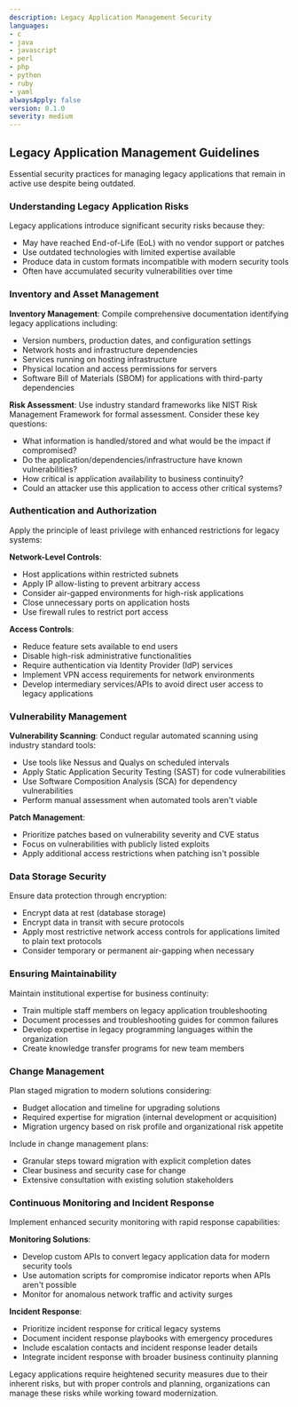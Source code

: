 ```yaml
---
description: Legacy Application Management Security
languages:
- c
- java
- javascript
- perl
- php
- python
- ruby
- yaml
alwaysApply: false
version: 0.1.0
severity: medium
---
```


## Legacy Application Management Guidelines

Essential security practices for managing legacy applications that remain in active use despite being outdated.

### Understanding Legacy Application Risks

Legacy applications introduce significant security risks because they:
- May have reached End-of-Life (EoL) with no vendor support or patches
- Use outdated technologies with limited expertise available
- Produce data in custom formats incompatible with modern security tools
- Often have accumulated security vulnerabilities over time

### Inventory and Asset Management

**Inventory Management**: Compile comprehensive documentation identifying legacy applications including:
- Version numbers, production dates, and configuration settings
- Network hosts and infrastructure dependencies
- Services running on hosting infrastructure
- Physical location and access permissions for servers
- Software Bill of Materials (SBOM) for applications with third-party dependencies

**Risk Assessment**: Use industry standard frameworks like NIST Risk Management Framework for formal assessment. Consider these key questions:
- What information is handled/stored and what would be the impact if compromised?
- Do the application/dependencies/infrastructure have known vulnerabilities?
- How critical is application availability to business continuity?
- Could an attacker use this application to access other critical systems?

### Authentication and Authorization

Apply the principle of least privilege with enhanced restrictions for legacy systems:

**Network-Level Controls**:
- Host applications within restricted subnets
- Apply IP allow-listing to prevent arbitrary access
- Consider air-gapped environments for high-risk applications
- Close unnecessary ports on application hosts
- Use firewall rules to restrict port access

**Access Controls**:
- Reduce feature sets available to end users
- Disable high-risk administrative functionalities
- Require authentication via Identity Provider (IdP) services
- Implement VPN access requirements for network environments
- Develop intermediary services/APIs to avoid direct user access to legacy applications

### Vulnerability Management

**Vulnerability Scanning**: Conduct regular automated scanning using industry standard tools:
- Use tools like Nessus and Qualys on scheduled intervals
- Apply Static Application Security Testing (SAST) for code vulnerabilities
- Use Software Composition Analysis (SCA) for dependency vulnerabilities
- Perform manual assessment when automated tools aren't viable

**Patch Management**: 
- Prioritize patches based on vulnerability severity and CVE status
- Focus on vulnerabilities with publicly listed exploits
- Apply additional access restrictions when patching isn't possible

### Data Storage Security

Ensure data protection through encryption:
- Encrypt data at rest (database storage)
- Encrypt data in transit with secure protocols
- Apply most restrictive network access controls for applications limited to plain text protocols
- Consider temporary or permanent air-gapping when necessary

### Ensuring Maintainability

Maintain institutional expertise for business continuity:
- Train multiple staff members on legacy application troubleshooting
- Document processes and troubleshooting guides for common failures
- Develop expertise in legacy programming languages within the organization
- Create knowledge transfer programs for new team members

### Change Management

Plan staged migration to modern solutions considering:
- Budget allocation and timeline for upgrading solutions
- Required expertise for migration (internal development or acquisition)
- Migration urgency based on risk profile and organizational risk appetite

Include in change management plans:
- Granular steps toward migration with explicit completion dates
- Clear business and security case for change
- Extensive consultation with existing solution stakeholders

### Continuous Monitoring and Incident Response

Implement enhanced security monitoring with rapid response capabilities:

**Monitoring Solutions**:
- Develop custom APIs to convert legacy application data for modern security tools
- Use automation scripts for compromise indicator reports when APIs aren't possible
- Monitor for anomalous network traffic and activity surges

**Incident Response**:
- Prioritize incident response for critical legacy systems
- Document incident response playbooks with emergency procedures
- Include escalation contacts and incident response leader details
- Integrate incident response with broader business continuity planning

Legacy applications require heightened security measures due to their inherent risks, but with proper controls and planning, organizations can manage these risks while working toward modernization.